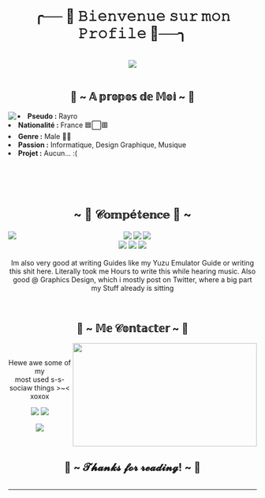 <!DOCTYPE html>
<body>
<h1 align="center">╭── 🎋 𝙱𝚒𝚎𝚗𝚟𝚎𝚗𝚞𝚎 𝚜𝚞𝚛 𝚖𝚘𝚗 𝙿𝚛𝚘𝚏𝚒𝚕𝚎 🎋──╮</h1>
<br>
<div align="center">
    <img src="https://i.pinimg.com/originals/bd/55/e2/bd55e2965a4c824554915c1b45707780.gif">
</div>
<br>
<div>
    <h2 align="center"> 🌴 ~ 𝔸 𝕡𝕣𝕠𝕡𝕠𝕤 𝕕𝕖 𝕄𝕠𝕚 ~ 🌴 </h2>
    <img src="https://zupimages.net/up/22/09/n39i.jpg" align="left">
    <li>
        <b>Pseudo :</b> Rayro</li>
    <li>
        <b>Nationalité :</b> France 🟦⬜🟥
    </li>
    <li>
        <b>Genre :</b> Male 👨🏽
    </li>
    <li>
        <b>Passion :</b> Informatique, Design Graphique, Musique
    </li>
    <li>
        <b>Projet :</b> Aucun... :(
    </li>
    <br>
    <br>
    <br>
    <br>
</div>  
<div>
    <h2 align="center" style="font-size: 24px">                  ~ 📇 𝒞𝕠𝕞𝕡é𝕥𝕖𝕟𝕔𝕖 📇 ~</h2>
    <p>
        <img src="https://share.creavite.co/i5JMpsbefb0852N5.gif" align="left">
</div>
<div>
    <p align="center"><img src="https://img.shields.io/badge/adobe%20photoshop%20-%2331A8FF.svg?&style=for-the-badge&logo=adobe%20photoshop&logoColor=white"/> <img src="https://img.shields.io/badge/html5%20-%23E34F26.svg?&style=for-the-badge&logo=html5&logoColor=white"/> <img src="https://img.shields.io/badge/css3%20-%231572B6.svg?&style=for-the-badge&logo=css3&logoColor=white"/><br>
         <img src="https://img.shields.io/badge/node.js%20-%2343853D.svg?&style=for-the-badge&logo=node.js&logoColor=white"/> <img src="https://img.shields.io/badge/javascript%20-%23323330.svg?&style=for-the-badge&logo=javascript&logoColor=%23F7DF1E"/> <img src="https://img.shields.io/badge/git%20-%23F05033.svg?&style=for-the-badge&logo=git&logoColor=white"/> <br><br>
        Im also very good at writing Guides like my Yuzu Emulator Guide or writing this shit here. Literally took me Hours to write this while hearing music. Also good @ Graphics Design, which i mostly post on Twitter, where a big part my Stuff already is sitting
    </p>
    <br>
    <h2 align="center" style"font-size: 24px>                   📝 ~ 𝕄𝕖 𝒞𝕠𝕟𝕥𝕒𝕔𝕥𝕖𝕣 ~ 📝</h2>
    <img src="https://i.pinimg.com/564x/65/4c/eb/654ceb73f59389476d4410a722e222ff.jpg" align="right" width="373.5px" height="208.5px">
    <br>
    <p align="center">Hewe awe some of my <br>
        most used s-s-sociaw things >~< xoxox</p>
    <p align="center"><a href="https://twitter.com/PoolPartyAkali" target="_blank"><img src="https://img.shields.io/badge/MeQwQ%20-%231DA1F2.svg?&style=for-the-badge&logo=Twitter&logoColor=white"/></a> <a href="https://discord.me/cozythighs" target="_blank"><img src="https://img.shields.io/badge/CowzyThwighs%20-%237289DA.svg?&style=for-the-badge&logo=discord&logoColor=white"/></a></p>
    <p align="center">  <a href="https://twitch.tv/lillykali" target="_blank"><img src="https://img.shields.io/badge/AzawielDev%20-%239146FF.svg?&style=for-the-badge&logo=Twitch&logoColor=white"/></a></p>
</div>
<br>
    <div>
        <h2 align="center">💖 ~ 𝓣𝓱𝓪𝓷𝓴𝓼 𝓯𝓸𝓻 𝓻𝓮𝓪𝓭𝓲𝓷𝓰! ~ 💖</h2>
        <div align="center">
            <img src="">
        </div>
        <hr>
    </div>
</div>
</body>
